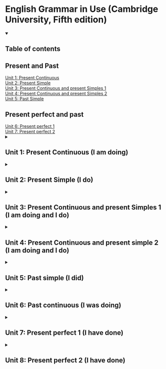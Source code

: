 # English Grammar in Use (Cambridge University, Fifth edition)

<details open>
  <summary><h2>Table of contents</h2></summary>
  <nav>
    <h2>Present and Past</h2>
    <a href ="#unit1">Unit 1: Present Continuous</a> <br>
    <a href ="#unit2">Unit 2: Present Simple</a> <br>
    <a href ="#unit3">Unit 3: Present Continuous and present Simples 1</a> <br>
    <a href ="#unit4">Unit 4: Present Continuous and present Simples 2</a> <br>
    <a href ="#unit5">Unit 5: Past Simple</a> <br>
    <h2>Present perfect and past</h2>
    <a href ="#unit6">Unit 6: Present perfect 1</a> <br>
    <a href ="#unit7">Unit 7: Present perfect 2</a> <br>
  </nav>
</details>

<details>
  <summary><h2 id ="unit1"> Unit 1: Present Continuous (I am doing)</h2></summary>

#### Basic definition: We use the continuous for things happening at or around the time os speaking. The action is not complete. For actions and happenings that have started but not finished.

### Exercises:

_Check Answers, page 336_

#### 1.1 Answers:

1. - [x] taking
2. - [x] tying
3. - [x] crossing
4. - [x] scratching
5. - [x] hiding
6. - [x] waving

#### 1.2 Answers:

1. - [x] f
2. - [x] e
3. - [x] g
4. - [x] a
5. - [x] d
6. - [x] h
7. - [x] b
8. - [x] c

#### 1.3 Answers:

1. - [x] What's happening?
2. - [x] Why are you crying?
3. - [x] Is she working today?
4. - [ ] <del>What do you are doing these days?</del> What are you doing these days?
5. - [x] What is she studying?
6. - [x] What are they doing?
7. - [x] Are you enjoying it?
8. - [x] Why are you walking so fast?

#### 1.4 Answers:

1. - [x] I'm trying
2. - [x] It isn't raining
3. - [x] I'm listening
4. - [x] She is having
5. - [x] He is learning
6. - [x] They aren't speaking
7. - [x] It is getting worse
8. - [x] Isn't working
9. - [x] I'm looking
10. - [x] It is working
11. - [x] They are building
12. - [x] He isn't enjoying
13. - [x] The weather is changing
14. - [x] He is starting

</details>


<details>
  <summary><h2 id ="unit2">Unit 2: Present Simple (I do)</h2></summary>

#### Basic definition: we use present simple to talk about things in general. We use it to say that something happens all the time or repeatdly, or that something is true in general.

### 2.1 Answers:

1.  speaks
2.  <del>go</del>
3.  causes
4.  <del>closes</del>
5.  <del>live</del>
6.  <del>take</del>
7.  conects

### 2.2 Answers:

1. doesn't drink
2. the banks closes
3. don't use
4. do Maria comes from
5. do you do
6. this word means
7. doens't do
8. takes. it takes

### 2.3 Answers:

1. goes
2. doens't grow
3. rises
4. make
5. don't eat
6. don't believe
7. translates
8. don't tell
9. flows

### 2.4 Answers:

1. do you play tennis?
2. Does your sister play tennis too?
3. How often do you go to cinema?
4. What does your brother do for a living?
5. Do you speak Spanish?
6. Where do your grandparents live?

### 2.5 Answers:

1. I suggest
2. I promisse
3. I insist
4. I apologise
5. I recommend
6. I agree
  
</details>

<details>
  <summary><h2 id ="unit3">Unit 3: Present Continuous and present Simples 1 (I am doing and I do)</h2></summary>

#### Basic definition:

### 3.1 Answers:

1. ok
2. do you go
3. ok
4. is always phoning
5. ok
6. are they talking
7. ok
8. ok
9. getting
10. I'm coming
11. he always starts
12. ok

### 3.2 Answers:

1. I usually get
2. I'm getting
3. Are you listening
4. Do you listen
5. flows
6. Is flowing
7. I don't do
8. do you usually do
9. she's staying
10. She always stays

### 3.3 Answers:

1. What's happening
2. She speaks
3. Everybody is waiting
4. do you pronounce
5. Isn't working
6. lives
7. i'm starting
8. They are visiting
9. does your father do for a living
10. it not takes
11. Learning. is teaching

### 3.4 Answers:

1. You're always losing your keys
2. It is always happening
3. I'm always making
4. I'm always forgeting my phone at home
  
</details>

<details>
  <summary><h2 id ="unit4">Unit 4: Present Continuous and present simple 2 (I am doing and I do)</h2></summary>

### 4.1 Answers:

1. Do you want
2. believes
3. I don't remember
4. I'm using
5. I need
6. consists
7. does he want?
8. do you recognise
9. I think
10. do you think
11. He seems

### 4.2 Answers:

1. You don't seem very haapy today
2. I think about you
3. Who does this umbrella belong to?
4. This smells good
5. is there anybody sitting here?
6. these gloves doesn't fit on me

### 4.3 Answers:

1. ok
2. I don't believe it
3. i'm feel
4. does it tastes like
5. What do you see?
6. ok

### 4.4 Answers:

1. he's being
2. is
3. is being
4. are
5. you are being
6. are you
  
</details>

<details>
  <summary><h2 id ="unit5">Unit 5: Past simple (I did)</h2></summary>

#### Basic definition: the past simple (something **happened**) tells us only about the past. If somebody says 'Tom lost his key', we don't know whether he has the now or not. We know only that the lost it at some time in the past.
  
</details>

<details>
  <summary><h2 id ="unit6">Unit 6: Past continuous (I was doing)</h2></summary>

#### Basic definition: the action or situation started before this time, hut had no finished.
  
</details>

<details>
  <summary><h2 id ="unit7">Unit 7: Present perfect 1 (I have done)</h2></summary>

#### Basic definition: When we talk about a period of time that continues form the past until now, we use the present perfect (have been, have travelled).
  
</details>

<details>
  <summary><h2 id ="unit8">Unit 8: Present perfect 2 (I have done)</h2></summary>
  
</details>


